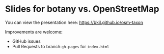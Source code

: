 # Slides for botany vs. OpenStreetMap

You can view the presentation here:
https://bkil.github.io/osm-taxon

Improvements are welcome:
* GitHub issues
* Pull Requests to branch `gh-pages` for `index.html`
